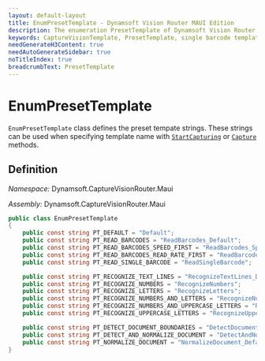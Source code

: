 ```yaml
---
layout: default-layout
title: EnumPresetTemplate - Dynamsoft Vision Router MAUI Edition
description: The enumeration PresetTemplate of Dynamsoft Vision Router describes the preset template.
keywords: CaptureVisionTemplate, PresetTemplate, single barcode template, speed first, read-rate first
needGenerateH3Content: true
needAutoGenerateSidebar: true
noTitleIndex: true
breadcrumbText: PresetTemplate
---
```


# EnumPresetTemplate

`EnumPresetTemplate` class defines the preset tempate strings. These strings can be used when specifying template name with [`StartCapturing`](../multiple-file-processing.md#startcapturing) or [`Capture`](../single-file-processing.md#capture) methods.

## Definition

*Namespace:* Dynamsoft.CaptureVisionRouter.Maui

*Assembly:* Dynamsoft.CaptureVisionRouter.Maui

```csharp
public class EnumPresetTemplate
{
    public const string PT_DEFAULT = "Default";
    public const string PT_READ_BARCODES = "ReadBarcodes_Default";
    public const string PT_READ_BARCODES_SPEED_FIRST = "ReadBarcodes_SpeedFirst";
    public const string PT_READ_BARCODES_READ_RATE_FIRST = "ReadBarcodes_ReadRateFirst";
    public const string PT_READ_SINGLE_BARCODE = "ReadSingleBarcode";

    public const string PT_RECOGNIZE_TEXT_LINES = "RecognizeTextLines_Default";
    public const string PT_RECOGNIZE_NUMBERS = "RecognizeNumbers";
    public const string PT_RECOGNIZE_LETTERS = "RecognizeLetters";
    public const string PT_RECOGNIZE_NUMBERS_AND_LETTERS = "RecognizeNumbersAndLetters";
    public const string PT_RECOGNIZE_NUMBERS_AND_UPPERCASE_LETTERS = "RecognizeNumbersAndUppercaseLetters";
    public const string PT_RECOGNIZE_UPPERCASE_LETTERS = "RecognizeUppercaseLetters";

    public const string PT_DETECT_DOCUMENT_BOUNDARIES = "DetectDocumentBoundaries_Default";
    public const string PT_DETECT_AND_NORMALIZE_DOCUMENT = "DetectAndNormalizeDocument_Default";
    public const string PT_NORMALIZE_DOCUMENT = "NormalizeDocument_Default";
}
```
